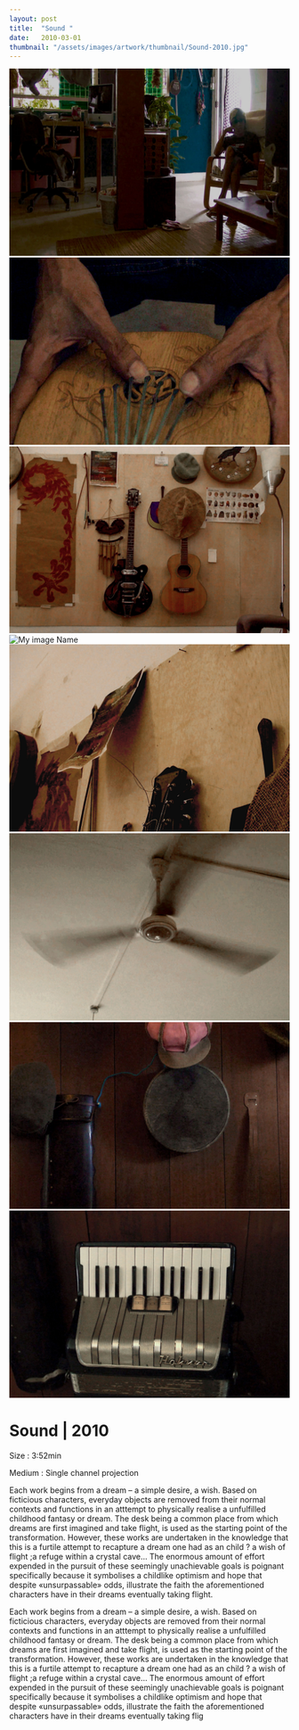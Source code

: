 ```yaml
---
layout: post
title:  "Sound "
date:   2010-03-01
thumbnail: "/assets/images/artwork/thumbnail/Sound-2010.jpg"
---
```


![My image Name](/assets/images/artwork/Sound_01.jpg)
![My image Name](/assets/images/artwork/Sound_02.jpg)
![My image Name](/assets/images/artwork/Sound_03.jpg)
![My image Name](/assets/images/artwork/Sound_04.jpg)
![My image Name](/assets/images/artwork/Sound_05.jpg)
![My image Name](/assets/images/artwork/Sound_06.jpg)
![My image Name](/assets/images/artwork/Sound_07.jpg)
![My image Name](/assets/images/artwork/Sound_08.jpg)

# Sound | 2010

Size
: 3:52min

Medium
: Single channel projection

<!--excerpt_separator-->

Each work begins from a dream – a simple desire, a wish. Based on ficticious characters, everyday objects are removed from their normal contexts and functions in an atttempt to physically realise a unfulfilled childhood fantasy or dream. The desk being a common place from which dreams are first imagined and take flight, is used as the starting point of the transformation. However, these works are undertaken in the knowledge that this is a furtile attempt to recapture a dream one had as an child ? a wish of flight ;a refuge within a crystal cave… The enormous amount of effort expended in the pursuit of these seemingly unachievable goals is poignant specifically because it symbolises a childlike optimism and hope that despite «unsurpassable» odds, illustrate the faith the aforementioned characters have in their dreams eventually taking flight.

Each work begins from a dream – a simple desire, a wish. Based on ficticious characters, everyday objects are removed from their normal contexts and functions in an atttempt to physically realise a unfulfilled childhood fantasy or dream. The desk being a common place from which dreams are first imagined and take flight, is used as the starting point of the transformation. However, these works are undertaken in the knowledge that this is a furtile attempt to recapture a dream one had as an child ? a wish of flight ;a refuge within a crystal cave… The enormous amount of effort expended in the pursuit of these seemingly unachievable goals is poignant specifically because it symbolises a childlike optimism and hope that despite «unsurpassable» odds, illustrate the faith the aforementioned characters have in their dreams eventually taking flig